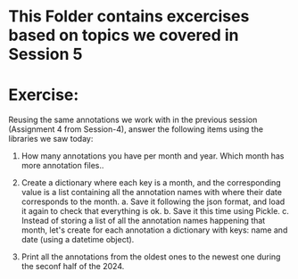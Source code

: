 # This Folder contains excercises based on topics we covered in Session 5

# Exercise: 
Reusing the same annotations we work with in the previous session (Assignment 4 from Session-4), answer the following items using the libraries we saw today:

1. How many annotations you have per month and year. Which month has more annotation files..
   
2. Create a dictionary where each key is a month, and the corresponding value is a list containing all the annotation names with where their date corresponds to the month. a. Save it following the json format, and load it again to check that everything is ok. b. Save it this time using Pickle. c. Instead of storing a list of all the annotation names happening that month, let's create for each annotation a dictionary with keys: name and date (using a datetime object).
   
3. Print all the annotations from the oldest ones to the newest one during the seconf half of the 2024.
